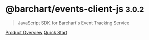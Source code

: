 # @barchart/events-client-js <small>3.0.2</small>

> JavaScript SDK for Barchart&#x27;s Event Tracking Service

[Product Overview](/content/product_overview)
[Quick Start](/content/quick_start)
